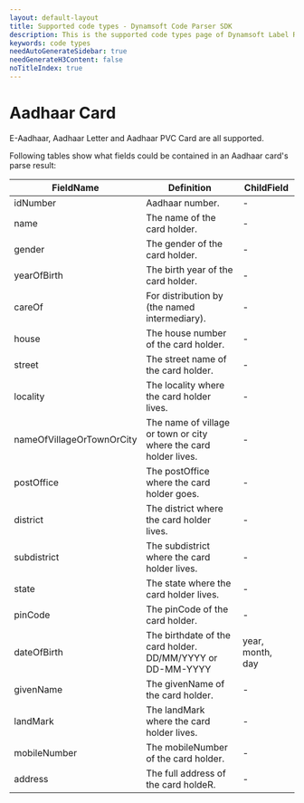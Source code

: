 ```yaml
---
layout: default-layout
title: Supported code types - Dynamsoft Code Parser SDK 
description: This is the supported code types page of Dynamsoft Label Recoginizer SDK.
keywords: code types
needAutoGenerateSidebar: true
needGenerateH3Content: false
noTitleIndex: true
---
```


# Aadhaar Card

E-Aadhaar, Aadhaar Letter and Aadhaar PVC Card are all supported. 

Following tables show what fields could be contained in an Aadhaar card's parse result:

| FieldName | Definition | ChildField |
|---|---|---|
| idNumber | Aadhaar number. | - |
| name | The name of the card holder. | - |
| gender | The gender of the card holder. | - |
| yearOfBirth | The birth year of the card holder. | - |
| careOf | For distribution by (the named intermediary). | - |
| house | The house number of the card holder. | - |
| street | The street name of the card holder. | - |
| locality | The locality where the card holder lives. | - |
| nameOfVillageOrTownOrCity | The name of village or town or city where the card holder lives. | - |
| postOffice | The postOffice where the card holder goes. | - |
| district | The district where the card holder lives. | - |
| subdistrict | The subdistrict where the card holder lives. | - |
| state | The state where the card holder lives. | - |
| pinCode | The pinCode of the card holder. | - |
| dateOfBirth | The birthdate of the card holder. DD/MM/YYYY or DD-MM-YYYY | year, month, day |
| givenName | The givenName of the card holder. | - |
| landMark | The landMark where the card holder lives. | - |
| mobileNumber | The mobileNumber of the card holder. | - |
| address | The full address of the card holdeR. | - |